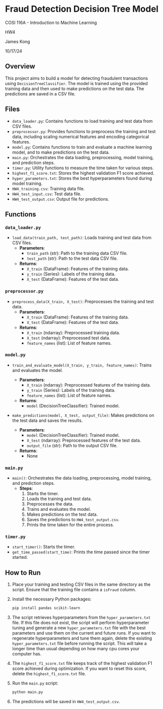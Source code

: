 # Fraud Detection Decision Tree Model

COSI 116A - Introduction to Machine Learning

HW4

James Kong

10/17/24

## Overview

This project aims to build a model for detecting fraudulent transactions using `DecisionTreeClassifier`. The model is trained using the provided training data and then used to make predictions on the test data. The predictions are saved in a CSV file.

## Files

- `data_loader.py`: Contains functions to load training and test data from CSV files.
- `preprocessor.py`: Provides functions to preprocess the training and test data, including scaling numerical features and encoding categorical features.
- `model.py`: Contains functions to train and evaluate a machine learning model, and to make predictions on the test data.
- `main.py`: Orchestrates the data loading, preprocessing, model training, and prediction steps.
- `timer.py`: Utility functions to measure the time taken for various steps.
- `highest_f1_score.txt`: Stores the highest validation F1 score achieved.
- `hyper_parameters.txt`: Stores the best hyperparameters found during model training.
- `HW4_training.csv`: Training data file.
- `HW4_test_input.csv`: Test data file.
- `HW4_test_output.csv`: Output file for predictions.

## Functions

### `data_loader.py`

- `load_data(train_path, test_path)`: Loads training and test data from CSV files.
  - **Parameters**:
    - `train_path` (str): Path to the training data CSV file.
    - `test_path` (str): Path to the test data CSV file.
  - **Returns**:
    - `X_train` (DataFrame): Features of the training data.
    - `y_train` (Series): Labels of the training data.
    - `X_test` (DataFrame): Features of the test data.

### `preprocessor.py`

- `preprocess_data(X_train, X_test)`: Preprocesses the training and test data.
  - **Parameters**:
    - `X_train` (DataFrame): Features of the training data.
    - `X_test` (DataFrame): Features of the test data.
  - **Returns**:
    - `X_train` (ndarray): Preprocessed training data.
    - `X_test` (ndarray): Preprocessed test data.
    - `feature_names` (list): List of feature names.

### `model.py`

- `train_and_evaluate_model(X_train, y_train, feature_names)`: Trains and evaluates the model.
  - **Parameters**:
    - `X_train` (ndarray): Preprocessed features of the training data.
    - `y_train` (Series): Labels of the training data.
    - `feature_names` (list): List of feature names.
  - **Returns**:
    - `model` (DecisionTreeClassifier): Trained model.

- `make_predictions(model, X_test, output_file)`: Makes predictions on the test data and saves the results.
  - **Parameters**:
    - `model` (DecisionTreeClassifier): Trained model.
    - `X_test` (ndarray): Preprocessed features of the test data.
    - `output_file` (str): Path to the output CSV file.
  - **Returns**:
    - None

### `main.py`

- `main()`: Orchestrates the data loading, preprocessing, model training, and prediction steps.
  - **Steps**:
    1. Starts the timer.
    2. Loads the training and test data.
    3. Preprocesses the data.
    4. Trains and evaluates the model.
    5. Makes predictions on the test data.
    6. Saves the predictions to `HW4_test_output.csv`.
    7. Prints the time taken for the entire process.

### `timer.py`

- `start_timer()`: Starts the timer.
- `get_time_passed(start_time)`: Prints the time passed since the timer started.

## How to Run

1. Place your training and testing CSV files in the same directory as the script. Ensure that the training file contains a `isFraud` column.

2. Install the necessary Python packages:
    ```sh
    pip install pandas scikit-learn
    ```

3. The script retrieves hyperparameters from the `hyper_parameters.txt` file. If this file does not exist, the script will perform hyperparameter tuning and generate a new `hyper_parameters.txt` file with the best parameters and use them on the current and future runs. If you want to regenerate hyperparameters and tune them again, delete the existing `hyper_parameters.txt` file before running the script. This will take a longer time than usual depending on how many cpu cores your computer has.

4. The `highest_f1_score.txt` file keeps track of the highest validation F1 score achieved during optimization. If you want to reset this score, delete the `highest_f1_score.txt` file.

5. Run the `main.py` script:
    ```sh
    python main.py
    ```

6. The predictions will be saved in `HW4_test_output.csv`.
